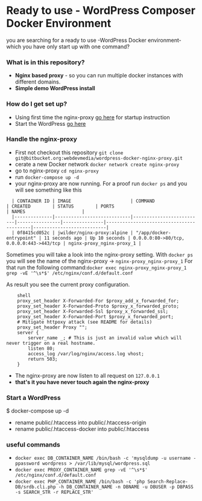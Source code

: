 # Ready to use - WordPress Composer Docker Environment #

you are searching for a ready to use -WordPress Docker environment- which you have only start up with one command?   
### What is in this repository? ###
* **Nginx based proxy** - so you can run multiple docker instances with different domains.
* **Simple demo WordPress install** 

### How do I get set up? ###
* Using first time the nginx-proxy [go here](#markdown-header-the-nginx-proxy) for startup instruction 
* Start the WordPress [go here](URL)

### Handle the nginx-proxy
  * First not checkout this repository
  `git clone git@bitbucket.org:webdevmedia/wordpress-docker-nginx-proxy.git`
  * cerate a new Docker network `docker network create nginx-proxy`  
  * go to nginx-proxy  `cd nginx-proxy` 
  * run `docker-compose up -d` 
  * your nginx-proxy are now running. For a proof run `docker ps` and you will see something like this


```
  | CONTAINER ID | IMAGE                      | COMMAND                  | CREATED        | STATUS        | PORTS                                    | NAMES                     |
  |--------------|----------------------------|--------------------------|----------------|---------------|------------------------------------------|---------------------------|
  | 0f8415cd052c | jwilder/nginx-proxy:alpine | "/app/docker-entrypoint" | 11 seconds ago | Up 10 seconds | 0.0.0.0:80->80/tcp, 0.0.0.0:443->443/tcp | nginx-proxy_nginx-proxy_1 |
```

  
Sometimes you will take a look into the nginx-proxy setting. With `docker ps` you will see the name of the nginx-proxy -> `nginx-proxy_nginx-proxy_1`
For that run the following command:`docker exec nginx-proxy_nginx-proxy_1 grep -vE '^\s*$' /etc/nginx/conf.d/default.conf`
  
As result you see the current proxy configuration.
  
```
    shell
    proxy_set_header X-Forwarded-For $proxy_add_x_forwarded_for;
    proxy_set_header X-Forwarded-Proto $proxy_x_forwarded_proto;
    proxy_set_header X-Forwarded-Ssl $proxy_x_forwarded_ssl;
    proxy_set_header X-Forwarded-Port $proxy_x_forwarded_port;
    # Mitigate httpoxy attack (see README for details)
    proxy_set_header Proxy "";
    server {
      	server_name _; # This is just an invalid value which will never trigger on a real hostname.
      	listen 80;
      	access_log /var/log/nginx/access.log vhost;
      	return 503;
    }
```

* The nginx-proxy are now listen to all request on `127.0.0.1`
* **that's it you have never touch again the nginx-proxy**

### Start a WordPress
$ docker-compose up -d

- rename public/.htaccess into public/.htaccess-origin
- rename public/.htaccess-docker into public/.htaccess

### useful commands ###
- `docker exec DB_CONTAINER_NAME /bin/bash -c 'mysqldump -u username -ppassword wordpress > /var/lib/mysql/wordpress.sql`
- `docker exec PROXY_CONTAINER_NAME grep -vE '^\s*$' /etc/nginx/conf.d/default.conf`
- `docker exec PHP_CONTAINER_NAME /bin/bash -c 'php Search-Replace-DB/srdb.cli.php -h DB_CONTAINER_NAME -n DBNAME -u DBUSER -p DBPASS -s SEARCH_STR -r REPLACE_STR'`

